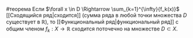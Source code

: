 #теорема 
Если $\forall x \in D \Rightarrow \sum_{k=1}^{\infty}{f_k(x)}$ [[Сходящийся ряд|сходится]] (сумма ряда в любой точки множества $D$ существует в $\mathbb{R}$), то [[Функциональный ряд|функциональный ряд]] с общим членом $f_k: X \to \mathbb{R}$ сходится поточечно на множестве $D \subset X$.